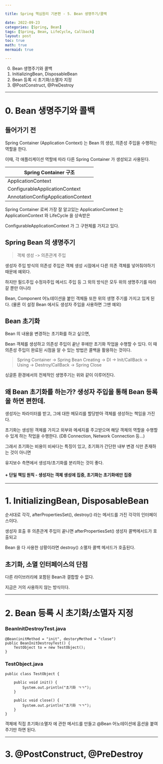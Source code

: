 ```yaml
---

title: Spring 핵심원리 기본편 - 5. Bean 생명주기/콜백

date: 2022-09-23
categories: [Spring, Bean]
tags: [Spring, Bean, LifeCycle, Callback]
layout: post
toc: true
math: true
mermaid: true

---
```


0. Bean 생명주기와 콜백
1. InitializingBean, DisposableBean
2. Bean 등록 시 초기화/소멸자 지정
3. @PostConstruct, @PreDestroy

---

# 0. Bean 생명주기와 콜백

## 들어가기 전

Spring Container (Application Context) 는 Bean 의 생성, 의존성 주입을 수행하는 역할을 한다.

이때, 각 애플리케이션 역할에 따라 다른 Spring Container 가 생성되고 사용된다.

| Spring Container 구조                |
|------------------------------------|
| ApplicationContext                 |
| ConfigurableApplicationContext     |
| AnnotationConfigApplicationContext |

Spring Container 로써 가장 잘 알고있는 ApplicationContext 는 ApplicationContext 와 LifeCycle 을 상속받은

ConfigurableApplicationContext 가 그 구현체를 가지고 있다.

## Spring Bean 의 생명주기

> 객체 생성 -> 의존관계 주입

생성자 주입 방식의 의존성 주입은 객체 생성 시점에서 다른 의존 객체를 넣어줘야하기 때문에 예외다.

하지만 필드주입 수정자주입 메서드 주입 등 그 외의 방식은 모두 위의 생명주기를 따라갈 뿐만 아니라

Bean, Component 어노테이션을 붙인 객체들 또한 위의 생명 주기를 가지고 있게 된다. (물론 이 설정 Bean 에서도 생성자 주입을 사용하면 그땐 예외)

## Bean 초기화

Bean 의 내용을 변경하는 초기화를 하고 싶으면,

Bean 객체를 생성하고 의존성 주입이 끝난 후에만 초기화 작업을 수행할 수 있다. 이 때 의존성 주입이 완료된 시점을 알 수 있는 방법은 콜백을 활용하는 것이다.

> Spring Container -> Spring Bean Creating -> DI -> Init/CallBack -> Using -> Destroy/CallBack -> Spring Close

싱글톤 환경에서의 전체적인 생명주기는 위와 같이 이루어진다.

## 왜 Bean 초기화를 하는가? 생성자 주입을 통해 Bean 등록을 하면 편한데.

생성자는 파라미터를 받고, 그에 대한 메모리를 할당받아 객체를 생성하는 책임을 가진다.

초기화는 생성된 객체를 가지고 외부와 메세지를 주고받으며 해당 객체의 역할을 수행할 수 있게 하는 작업을 수행한다. (DB Connection, Network Connection 등...)

그래서 초기화는 비용이 비싸다는 특징이 있고, 초기화가 간단한 내부 변경 식만 존재하는 것이 아니면

유지보수 측면에서 생성자/초기화를 분리하는 것이 좋다.

#### + 단일 책임 원칙 - 생성자는 객체 생성에 집중, 초기화는 초기화에만 집중

---

# 1. InitializingBean, DisposableBean

순서대로 각각, afterPropertiesSet(), destroy() 라는 메서드를 가진 각각의 인터페이스이다.

생성자 호출 후 의존관계 주입이 끝나면 afterPropertiesSet() 생성자 콜백메서드가 호출되고

Bean 을 다 사용한 상황이라면 destroy() 소멸자 콜백 메서드가 호출된다.

## 초기화, 소멸 인터페이스의 단점

다른 라이브러리에 포함된 Bean과 결합할 수 없다.

지금은 거의 사용하지 않는 방식이다.

---

# 2. Bean 등록 시 초기화/소멸자 지정

### BeanInitDestroyTest.java

    @Bean(initMethod = "init", destoryMethod = "close")
    public BeanInitDestroyTest() {
        TestObject to = new TestObject();
    }

### TestObject.java

    public class TestObject {

        public void init() {
            System.out.println("초기화 ㄱㄱ");
        }

        public void close() {
            System.out.println("초기화 ㄱㄱ");
        }
    }

객체에 직접 초기화/소멸자 에 관한 메서드를 만들고 @Bean 어노테이션에 옵션을 붙여주기만 하면 된다.

---

# 3. @PostConstruct, @PreDestroy

